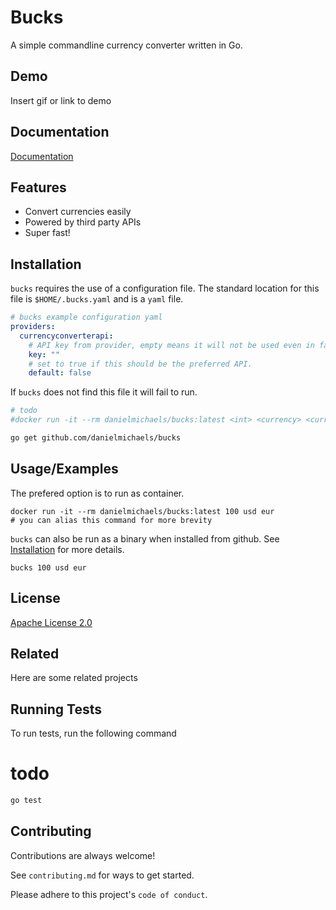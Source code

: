 
# Bucks

A simple commandline currency converter written in Go.

## Demo

Insert gif or link to demo

  
## Documentation

[Documentation](https://bucks.docs.danielms.site)

  
## Features

- Convert currencies easily
- Powered by third party APIs
- Super fast!

  
## Installation

`bucks` requires the use of a configuration file. The standard location for this file is
`$HOME/.bucks.yaml` and is a `yaml` file.

```yaml
# bucks example configuration yaml
providers:
  currencyconverterapi:
    # API key from provider, empty means it will not be used even in fallback
    key: ""
    # set to true if this should be the preferred API.
    default: false
```
If `bucks` does not find this file it will fail to run. 

```bash
# todo
#docker run -it --rm danielmichaels/bucks:latest <int> <currency> <currency>
```

```bash
go get github.com/danielmichaels/bucks
```
## Usage/Examples

The prefered option is to run as container.

```shell
docker run -it --rm danielmichaels/bucks:latest 100 usd eur
# you can alias this command for more brevity
```

`bucks` can also be run as a binary when installed from github. See [Installation](#installation) for more details.


```shell
bucks 100 usd eur
```

  
## License

[Apache License 2.0](https://choosealicense.com/licenses/apache-2.0/)
  
## Related

Here are some related projects


  
## Running Tests

To run tests, run the following command
# todo
```bash
go test
```

  
## Contributing

Contributions are always welcome!

See `contributing.md` for ways to get started.

Please adhere to this project's `code of conduct`.

